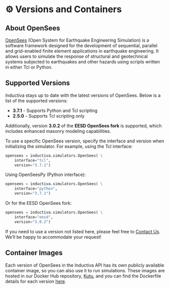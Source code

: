 # ⚙️ Versions and Containers

## About OpenSees
[OpenSees](https://opensees.berkeley.edu) (Open System for Earthquake Engineering Simulation) is a software framework designed for the development of sequential, 
parallel and grid-enabled finite element applications in earthquake engineering. It allows users to simulate the response of structural and 
geotechnical systems subjected to earthquakes and other hazards using scripts written in either Tcl or Python.

## Supported Versions
Inductiva stays up to date with the latest versions of OpenSees. Below is a list of the supported versions:

- **3.7.1** - Supports Python and Tcl scripting
- **2.5.0** - Supports Tcl scripting only

Additionally, version **3.0.2** of the **EESD OpenSees fork** is supported, which includes enhanced masonry modeling capabilities.

To use a specific OpenSees version, specify the interface and version when initializing the simulator. 
For example, using the Tcl interface:

```python
opensees = inductiva.simulators.OpenSees( \
    interface="tcl",
    version="3.7.1")
```

Using OpenSeesPy (Python interface):

```python
opensees = inductiva.simulators.OpenSees( \
    interface="python",
    version="3.7.1")
```

Or for the EESD OpenSees fork:

```python
opensees = inductiva.simulators.OpenSees( \
    interface="eesd",
    version="3.0.2")
```

If you need to use a version not listed here, please feel free to [Contact Us](mailto:support@inductiva.ai).
We’ll be happy to accommodate your request!

## Container Images
Each version of OpenSees in the Inductiva API has its own publicly available container image, 
so you can also use it to run simulations. These images are hosted in our Docker Hub repository, 
[Kutu](https://hub.docker.com/r/inductiva/kutu/tags?name=opensees), and you can find the 
Dockerfile details for each version [here](https://github.com/inductiva/kutu/tree/main/simulators/opensees).